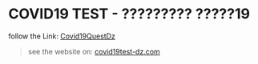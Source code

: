 # COVID19 TEST - ????????? ?????19

follow the Link: [Covid19QuestDz](https://github.com/IsmailBourbie/Covid19QuestDz)

> see the website on: [covid19test-dz.com](https://covid19test-dz.com)
